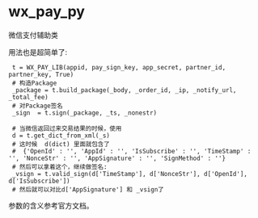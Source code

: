 wx_pay_py
=========

微信支付辅助类


用法也是超简单了:

     t = WX_PAY_LIB(appid, pay_sign_key, app_secret, partner_id, partner_key, True)
     # 构造Package
     _package = t.build_package(_body, _order_id, _ip, _notify_url, _total_fee)
     # 对Package签名
     _sign  = t.sign(_package, _ts, _nonestr)
     
     # 当微信返回过来交易结果的时候，使用
     d = t.get_dict_from_xml(_s)
     # 这时候  d(dict) 里面就包含了
     #  {'OpenId' : '', 'AppId' : '', 'IsSubscribe' : '', 'TimeStamp' : '', 'NonceStr' : '', 'AppSignature' : '', 'SignMethod' : ''}
     # 然后可以拿着这个，继续做签名:
     _vsign = t.valid_sign(d['TimeStamp'], d['NonceStr'], d['OpenId'], d['IsSubscribe'])
     # 然后就可以对比d['AppSignature'] 和 _vsign了

参数的含义参考官方文档。
